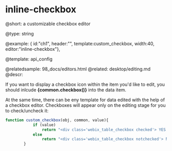 inline-checkbox
=============


@short: a customizable checkbox editor
	

@type: string 

@example:
{ id:"ch1", header:"", template:custom_checkbox, width:40, editor:"inline-checkbox"},

@template:	api_config

@relatedsample:
	98_docs/editors.html
@related:
	desktop/editing.md
@descr:

If you want to display a checkbox icon within the item you'd like to edit, you should inlcude **{common.checkbox()}** into the data item. 

At the same time, there can be eny template for data edited with the help of a checkbox editor. Checkboxes will appear only on the editing stage for you to check/uncheck it: 

~~~js
function custom_checkbox(obj, common, value){
			if (value)
				return "<div class='webix_table_checkbox checked'> YES </div>";
			else
				return "<div class='webix_table_checkbox notchecked'> NO </div>";
		}
~~~


